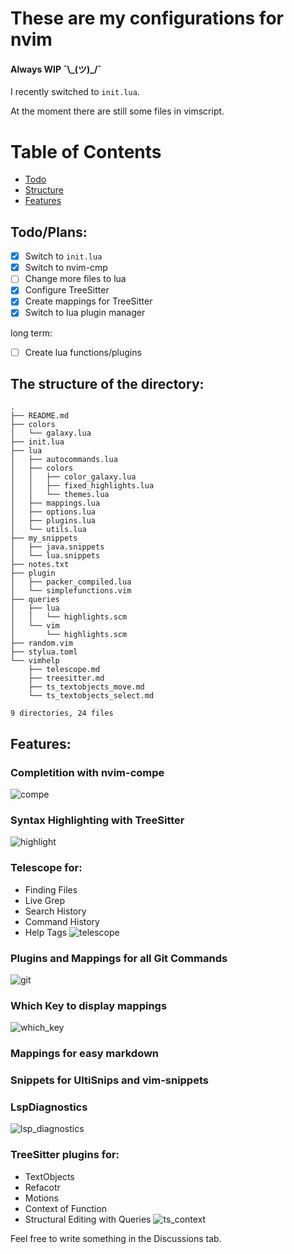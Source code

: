 # These are my configurations for nvim
#### Always WIP ¯\\\_(ツ)_/¯

I recently switched to `init.lua`.

At the moment there are still some files in vimscript.

Table of Contents
=================

* [Todo](https://github.com/max397574/Vim_Config#todoplans)
* [Structure](https://github.com/max397574/Vim_Config#the-structure-of-the-directory)
* [Features](https://github.com/max397574/Vim_Config#features)

## Todo/Plans:

- [x] Switch to `init.lua`
- [x] Switch to nvim-cmp
- [ ] Change more files to lua
- [x] Configure TreeSitter
- [x] Create mappings for TreeSitter
- [x] Switch to lua plugin manager

long term:
- [ ] Create lua functions/plugins

## The structure of the directory:
```
.
├── README.md
├── colors
│   └── galaxy.lua
├── init.lua
├── lua
│   ├── autocommands.lua
│   ├── colors
│   │   ├── color_galaxy.lua
│   │   ├── fixed_highlights.lua
│   │   └── themes.lua
│   ├── mappings.lua
│   ├── options.lua
│   ├── plugins.lua
│   └── utils.lua
├── my_snippets
│   ├── java.snippets
│   └── lua.snippets
├── notes.txt
├── plugin
│   ├── packer_compiled.lua
│   └── simplefunctions.vim
├── queries
│   ├── lua
│   │   └── highlights.scm
│   └── vim
│       └── highlights.scm
├── random.vim
├── stylua.toml
└── vimhelp
    ├── telescope.md
    ├── treesitter.md
    ├── ts_textobjects_move.md
    └── ts_textobjects_select.md

9 directories, 24 files
```

Features:
---------

### Completition with nvim-compe
![compe](https://user-images.githubusercontent.com/81827001/129145672-b2119bfd-d7ff-4de8-8110-f2e31d3e8d5b.png)

### Syntax Highlighting with TreeSitter
![highlight](https://user-images.githubusercontent.com/81827001/129145712-337d5daa-7862-4cf7-a15a-9ceaa7d92828.png)

### Telescope for:
  * Finding Files
  * Live Grep
  * Search History
  * Command History
  * Help Tags
![telescope](https://user-images.githubusercontent.com/81827001/129145747-c3dc649f-ad13-4bd4-87ea-e8afe33d0a0a.png)

### Plugins and Mappings for all Git Commands
![git](https://user-images.githubusercontent.com/81827001/129145817-6ceb0aa2-b5ec-49c9-ad21-e45ef821c3e6.png)

### Which Key to display mappings
![which_key](https://user-images.githubusercontent.com/81827001/129145832-74f42989-70f8-440a-989c-f408294b78f6.png)

### Mappings for easy markdown
### Snippets for UltiSnips and vim-snippets
### LspDiagnostics
![lsp_diagnostics](https://user-images.githubusercontent.com/81827001/129145849-7c9fc267-9aa6-4eb3-994e-15566c303a07.png)

### TreeSitter plugins for:
  * TextObjects
  * Refacotr
  * Motions
  * Context of Function
  * Structural Editing with Queries
![ts_context](https://user-images.githubusercontent.com/81827001/129145865-8301102f-5b75-440f-9b61-218600248df1.png)

Feel free to write something in the Discussions tab.
